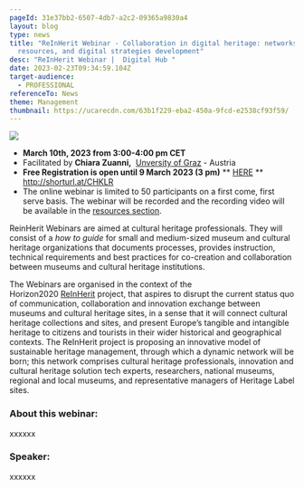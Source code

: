 ```yaml
---
pageId: 31e37bb2-6507-4db7-a2c2-09365a9830a4
layout: blog
type: news
title: "ReInHerit Webinar - Collaboration in digital heritage: networks,
  resources, and digital strategies development"
desc: "ReInHerit Webinar |  Digital Hub "
date: 2023-02-23T09:34:59.104Z
target-audience:
  - PROFESSIONAL
referenceTo: News
theme: Management
thumbnail: https://ucarecdn.com/63b1f229-eba2-450a-9fcd-e2538cf93f59/
---
```

![](https://ucarecdn.com/f3c5d0c2-859a-4761-9283-043b36fdb2d4/)

* **March 10th, 2023 from 3:00-4:00 pm CET** 
* Facilitated by **Chiara Zuanni,**  [Unversity of Graz](https://www.uni-graz.at/en/) -  Austria
* **Free Registration is open until 9 March 2023 (3 pm)** \*\* [HERE](https://docs.google.com/forms/d/e/1FAIpQLSdTC6-TCwnlTeafBCvroLsHCnC4sCMYyktaYyGPsyS70bwb6A/viewform) \*\*\
  <http://shorturl.at/CHKLR>
* The online webinar is limited to 50 participants on a first come, first serve basis. The webinar will be recorded and the recording video will be available in the [resources section](https://reinherit-hub.eu/webinars).

ReinHerit Webinars are aimed at cultural heritage professionals. They will consist of a *how to guide* for small and medium-sized museum and cultural heritage organizations that documents processes, provides instruction, technical requirements and best practices for co-creation and collaboration between museums and cultural heritage institutions.

The Webinars are organised in the context of the  Horizon2020 [ReInHerit](https://www.reinherit.eu) project, that aspires to disrupt the current status quo of communication, collaboration and innovation exchange between museums and cultural heritage sites, in a sense that it will connect cultural heritage collections and sites, and present Europe’s tangible and intangible heritage to citizens and tourists in their wider historical and geographical contexts. The ReInHerit project is proposing an innovative model of sustainable heritage management, through which a dynamic network will be born; this network comprises cultural heritage professionals, innovation and cultural heritage solution tech experts, researchers, national museums, regional and local museums, and representative managers of Heritage Label sites. 

### About this webinar:

xxxxxx

### Speaker:

xxxxxx